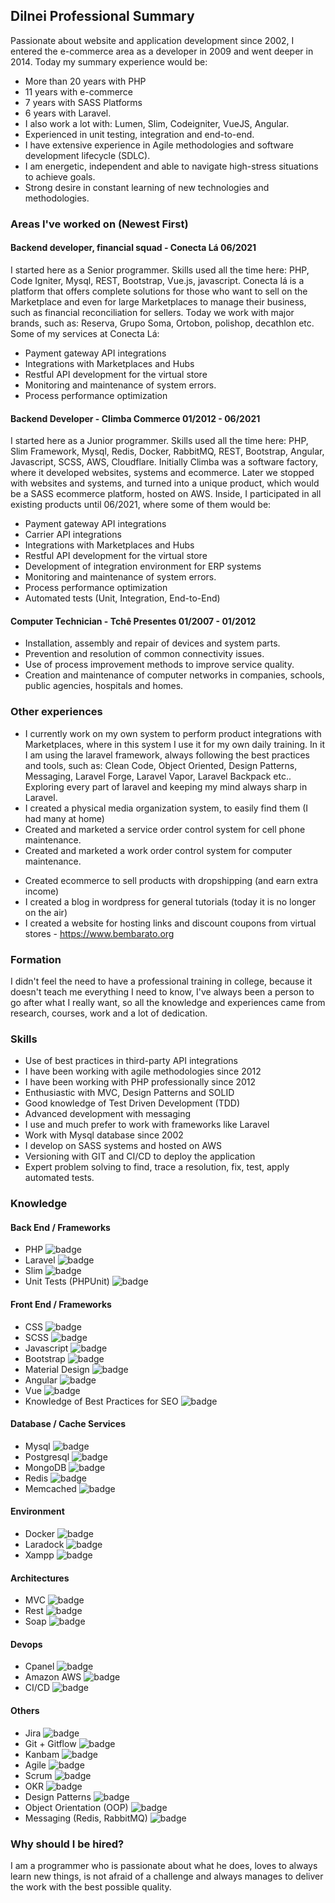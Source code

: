 ## Dilnei Professional Summary
Passionate about website and application development since 2002, I entered the e-commerce area as a developer in 2009 and went deeper in 2014.
Today my summary experience would be:
* More than 20 years with PHP
* 11 years with e-commerce
* 7 years with SASS Platforms
* 6 years with Laravel.
* I also work a lot with: Lumen, Slim, Codeigniter, VueJS, Angular.
* Experienced in unit testing, integration and end-to-end.
* I have extensive experience in Agile methodologies and software development lifecycle (SDLC).
* I am energetic, independent and able to navigate high-stress situations to achieve goals.
* Strong desire in constant learning of new technologies and methodologies.

### Areas I've worked on (Newest First)

#### Backend developer, financial squad - Conecta Lá 06/2021
I started here as a Senior programmer. Skills used all the time here: PHP, Code Igniter, Mysql, REST, Bootstrap, Vue.js, javascript. Conecta lá is a platform that offers complete solutions for those who want to sell on the Marketplace and even for large Marketplaces to manage their business, such as financial reconciliation for sellers. Today we work with major brands, such as: Reserva, Grupo Soma, Ortobon, polishop, decathlon etc.
Some of my services at Conecta Lá:
* Payment gateway API integrations
* Integrations with Marketplaces and Hubs
* Restful API development for the virtual store
* Monitoring and maintenance of system errors.
* Process performance optimization

#### Backend Developer - Climba Commerce 01/2012 - 06/2021
I started here as a Junior programmer.
Skills used all the time here: PHP, Slim Framework, Mysql, Redis, Docker, RabbitMQ, REST, Bootstrap, Angular, Javascript, SCSS, AWS, Cloudflare.
Initially Climba was a software factory, where it developed websites, systems and ecommerce.
Later we stopped with websites and systems, and turned into a unique product, which would be a SASS ecommerce platform, hosted on AWS.
Inside, I participated in all existing products until 06/2021, where some of them would be:
* Payment gateway API integrations
* Carrier API integrations
* Integrations with Marketplaces and Hubs
* Restful API development for the virtual store
* Development of integration environment for ERP systems
* Monitoring and maintenance of system errors.
* Process performance optimization
* Automated tests (Unit, Integration, End-to-End)

#### Computer Technician - Tchê Presentes 01/2007 - 01/2012
* Installation, assembly and repair of devices and system parts.
* Prevention and resolution of common connectivity issues.
* Use of process improvement methods to improve service quality.
* Creation and maintenance of computer networks in companies, schools, public agencies, hospitals and homes.

### Other experiences
* I currently work on my own system to perform product integrations with Marketplaces, where in this system I use it for my own daily training. In it I am using the laravel framework, always following the best practices and tools, such as: Clean Code, Object Oriented, Design Patterns, Messaging, Laravel Forge, Laravel Vapor, Laravel Backpack etc.. Exploring every part of laravel and keeping my mind always sharp in Laravel.
* I created a physical media organization system, to easily find them (I had many at home)
* Created and marketed a service order control system for cell phone maintenance.
* Created and marketed a work order control system for computer maintenance.
- Created ecommerce to sell products with dropshipping (and earn extra income)
- I created a blog in wordpress for general tutorials (today it is no longer on the air)
- I created a website for hosting links and discount coupons from virtual stores - https://www.bembarato.org

### Formation
I didn't feel the need to have a professional training in college, because it doesn't teach me everything I need to know, I've always been a person to go after what I really want, so all the knowledge and experiences came from research, courses, work and a lot of dedication.

### Skills
* Use of best practices in third-party API integrations
* I have been working with agile methodologies since 2012
* I have been working with PHP professionally since 2012
* Enthusiastic with MVC, Design Patterns and SOLID
* Good knowledge of Test Driven Development (TDD)
* Advanced development with messaging
* I use and much prefer to work with frameworks like Laravel
* Work with Mysql database since 2002
* I develop on SASS systems and hosted on AWS
* Versioning with GIT and CI/CD to deploy the application
* Expert problem solving to find, trace a resolution, fix, test, apply automated tests.

### Knowledge
#### Back End / Frameworks
* PHP ![badge](https://img.shields.io/badge/Advanced-from_2002-blue)
* Laravel ![badge](https://img.shields.io/badge/Advanced-from_2016-blue)
* Slim ![badge](https://img.shields.io/badge/Advanced-from_2018-blue)
* Unit Tests (PHPUnit) ![badge](https://img.shields.io/badge/Advanced-from_2018-blue)

#### Front End / Frameworks
* CSS ![badge](https://img.shields.io/badge/Basic-from_2002-yellow)
* SCSS ![badge](https://img.shields.io/badge/Basic-from_2016-yellow)
* Javascript ![badge](https://img.shields.io/badge/Advanced-from_2002-blue)
* Bootstrap ![badge](https://img.shields.io/badge/Advanced-from_2014-blue)
* Material Design ![badge](https://img.shields.io/badge/Basic-from_2019-yellow)
* Angular ![badge](https://img.shields.io/badge/Advanced-from_2017-blue)
* Vue ![badge](https://img.shields.io/badge/Advanced-from_2021-blue)
* Knowledge of Best Practices for SEO ![badge](https://img.shields.io/badge/Advanced-from_2012-blue)

#### Database / Cache Services
* Mysql ![badge](https://img.shields.io/badge/Advanced-from_2002-blue)
* Postgresql ![badge](https://img.shields.io/badge/Advanced-from_2018-blue)
* MongoDB ![badge](https://img.shields.io/badge/Learning-from_2020-lightgrey)
* Redis ![badge](https://img.shields.io/badge/Advanced-from_2015-blue)
* Memcached ![badge](https://img.shields.io/badge/Basic-from_2015-yellow)

#### Environment
* Docker ![badge](https://img.shields.io/badge/Basic-from_2020-yellow)
* Laradock ![badge](https://img.shields.io/badge/Basic-from_2020-yellow)
* Xampp ![badge](https://img.shields.io/badge/Advanced-from_2012-blue)

#### Architectures
* MVC ![badge](https://img.shields.io/badge/Advanced-from_2014-blue)
* Rest ![badge](https://img.shields.io/badge/Advanced-from_2012-blue)
* Soap ![badge](https://img.shields.io/badge/Advanced-from_2012-blue)

#### Devops
* Cpanel ![badge](https://img.shields.io/badge/Advanced-from_2008-blue)
* Amazon AWS ![badge](https://img.shields.io/badge/Medium-from_2016-orange)
* CI/CD ![badge](https://img.shields.io/badge/Advanced-from_2018-blue)

#### Others
* Jira ![badge](https://img.shields.io/badge/Advanced-from_2012-blue)
* Git + Gitflow ![badge](https://img.shields.io/badge/Advanced-from_2016-blue)
* Kanbam ![badge](https://img.shields.io/badge/Advanced-from_2012-blue)
* Agile ![badge](https://img.shields.io/badge/Advanced-from_2014-blue)
* Scrum ![badge](https://img.shields.io/badge/Advanced-from_2014-blue)
* OKR ![badge](https://img.shields.io/badge/Basic-from_2020-yellow)
* Design Patterns ![badge](https://img.shields.io/badge/Advanced-from_2018-blue)
* Object Orientation (OOP) ![badge](https://img.shields.io/badge/Advanced-from_2014-blue)
* Messaging (Redis, RabbitMQ) ![badge](https://img.shields.io/badge/Advanced-from_2014-blue)

### Why should I be hired?
I am a programmer who is passionate about what he does, loves to always learn new things, is not afraid of a challenge and always manages to deliver the work with the best possible quality.
